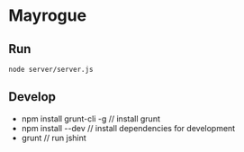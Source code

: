 # Mayrogue

## Run

```
node server/server.js
```

## Develop
 * npm install grunt-cli -g // install grunt
 * npm install --dev // install dependencies for development
 * grunt // run jshint